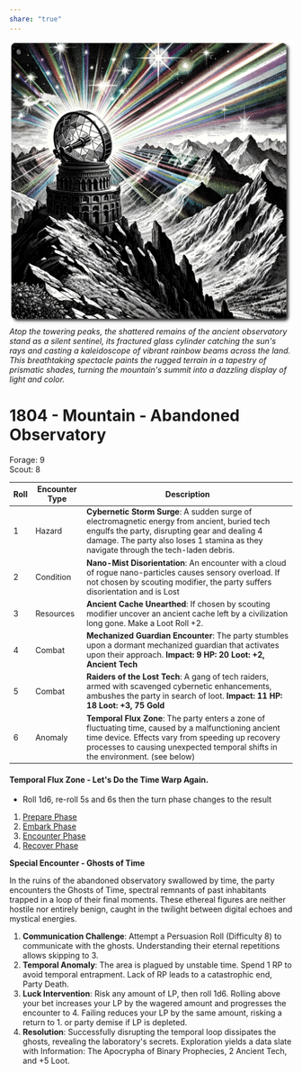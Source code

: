 ```yaml
---
share: "true"
---
```


![abandoned-observatory.png](../abandoned-observatory.png)
*Atop the towering peaks, the shattered remains of the ancient observatory stand as a silent sentinel, its fractured glass cylinder catching the sun's rays and casting a kaleidoscope of vibrant rainbow beams across the land. This breathtaking spectacle paints the rugged terrain in a tapestry of prismatic shades, turning the mountain's summit into a dazzling display of light and color.*

# 1804 - Mountain - Abandoned Observatory
    
Forage: 9  
Scout: 8    

| Roll | Encounter Type | Description |
| ---- | ---- | ---- |
| 1 | Hazard | **Cybernetic Storm Surge**: A sudden surge of electromagnetic energy from ancient, buried tech engulfs the party, disrupting gear and dealing 4 damage. The party also loses 1 stamina as they navigate through the tech-laden debris. |
| 2 | Condition | **Nano-Mist Disorientation**: An encounter with a cloud of rogue nano-particles causes sensory overload. If not chosen by scouting modifier, the party suffers disorientation and is Lost |
| 3 | Resources | **Ancient Cache Unearthed**: If chosen by scouting modifier uncover an ancient cache left by a civilization long gone. Make a Loot Roll +2. |
| 4 | Combat | **Mechanized Guardian Encounter**: The party stumbles upon a dormant mechanized guardian that activates upon their approach. **Impact: 9 HP: 20 Loot: +2, Ancient Tech** |
| 5 | Combat | **Raiders of the Lost Tech**: A gang of tech raiders, armed with scavenged cybernetic enhancements, ambushes the party in search of loot. **Impact: 11 HP: 18 Loot: +3, 75 Gold** |
| 6 | Anomaly | **Temporal Flux Zone**: The party enters a zone of fluctuating time, caused by a malfunctioning ancient time device. Effects vary from speeding up recovery processes to causing unexpected temporal shifts in the environment. (see below) |

#### Temporal Flux Zone - Let's Do the Time Warp Again.
- Roll 1d6, re-roll 5s and 6s then the turn phase changes to the result
 1. [Prepare Phase](/Prepare-Phase.html)
2. [Embark Phase](/Embark-Phase.html)
3. [Encounter Phase](/Encounter-Phase.html)
4. [Recover Phase](/Recover-Phase.html)

**Special Encounter - Ghosts of Time**

In the ruins of the abandoned observatory swallowed by time, the party encounters the Ghosts of Time, spectral remnants of past inhabitants trapped in a loop of their final moments. These ethereal figures are neither hostile nor entirely benign, caught in the twilight between digital echoes and mystical energies.


1. **Communication Challenge**: Attempt a Persuasion Roll (Difficulty 8) to communicate with the ghosts. Understanding their eternal repetitions allows skipping to 3.
2. **Temporal Anomaly**: The area is plagued by unstable time. Spend 1 RP to avoid temporal entrapment. Lack of RP leads to a catastrophic end, Party Death.
3. **Luck Intervention**: Risk any amount of LP, then roll 1d6. Rolling above your bet increases your LP by the wagered amount and progresses the encounter to 4. Failing reduces your LP by the same amount, risking a return to 1. or party demise if LP is depleted.
4. **Resolution**: Successfully disrupting the temporal loop dissipates the ghosts, revealing the laboratory's secrets. Exploration yields a data slate with Information: The Apocrypha of Binary Prophecies, 2 Ancient Tech, and +5 Loot.
